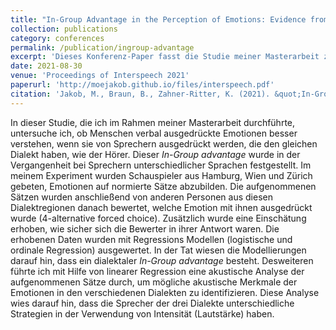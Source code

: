 ```yaml
---
title: "In-Group Advantage in the Perception of Emotions: Evidence from Three Varieties of German."
collection: publications
category: conferences
permalink: /publication/ingroup-advantage
excerpt: 'Dieses Konferenz-Paper fasst die Studie meiner Masterarbeit zusammen, in der ich mit Hilfe von Regressions-Modellen eine perzeptive und akkustische Analyse emotionaler Sprache in drei Dialekten des Deutschen durchgeführt habe.'
date: 2021-08-30
venue: 'Proceedings of Interspeech 2021'
paperurl: 'http://moejakob.github.io/files/interspeech.pdf'
citation: 'Jakob, M., Braun, B., Zahner-Ritter, K. (2021). &quot;In-Group Advantage in the Perception of Emotions: Evidence from Three Varieties of German.&quot; <i>Proc. Interspeech 2021</i>. 2646-2650.'
---
```


In dieser Studie, die ich im Rahmen meiner Masterarbeit durchführte, untersuche ich, ob Menschen verbal ausgedrückte Emotionen besser verstehen, wenn sie von Sprechern ausgedrückt werden, die den gleichen Dialekt haben, wie der Hörer. Dieser <i>In-Group advantage</i> wurde in der Vergangenheit bei Sprechern unterschiedlicher Sprachen festgestellt. Im meinem Experiment wurden Schauspieler aus Hamburg, Wien und Zürich gebeten, Emotionen auf normierte Sätze abzubilden. Die aufgenommenen Sätzen wurden anschließend von anderen Personen aus diesen Dialektregionen danach bewertet, welche Emotion mit ihnen ausgedrückt wurde (4-alternative forced choice). Zusätzlich wurde eine Einschätung erhoben, wie sicher sich die Bewerter in ihrer Antwort waren. Die erhobenen Daten wurden mit Regressions Modellen (logistische und ordinale Regression) ausgewertet. In der Tat wiesen die Modellierungen darauf hin, dass ein dialektaler <i>In-Group advantage</i> besteht. Desweiteren führte ich mit Hilfe von linearer Regression eine akustische Analyse der aufgenommenen Sätze durch, um mögliche akustische Merkmale der Emotionen in den verschiedenen Dialekten zu identifizieren. Diese Analyse wies darauf hin, dass die Sprecher der drei Dialekte unterschiedliche Strategien in der Verwendung von Intensität (Lautstärke) haben.
